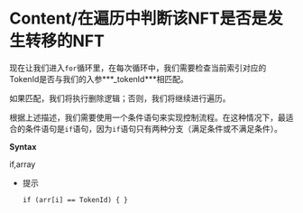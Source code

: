 # Content/**在遍历中判断该NFT是否是发生转移的NFT**

现在让我们进入`for`循环里，在每次循环中，我们需要检查当前索引对应的TokenId是否与我们的入参***_tokenId***相匹配。

如果匹配，我们将执行删除逻辑；否则，我们将继续进行遍历。

根据上述描述，我们需要使用一个条件语句来实现控制流程。在这种情况下，最适合的条件语句是`if`语句，因为`if`语句只有两种分支（满足条件或不满足条件）。

**Syntax** 

if,array

- 提示
    
    ```solidity
    if (arr[i] == TokenId) { }
    ```